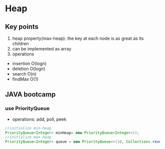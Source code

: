 # Heap

## Key points
1. heap property(max-heap): the key at each node is as great as its children
2. can be implemented as array
3. operations
* insertion  O(logn) 
* deletion   O(logn)
* search     O(n)
* findMax    O(1)

## JAVA bootcamp
### use PriorityQueue
* operations: add, poll, peek
```JAVA
//initialize min-heap
PriorityQueue<Integer> minHeap= new PriorityQueue<Integer>();
//initialize max-heap
PriorityQueue<Integer> queue = new PriorityQueue<>(10, Collections.reverseOrder());
```
